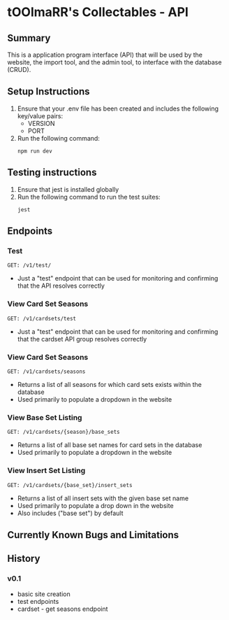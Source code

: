 # tOOlmaRR's Collectables - API
## Summary
This is a application program interface (API) that will be used by the website, the import tool, and the admin tool, to interface with the database (CRUD).

## Setup Instructions
1. Ensure that your .env file has been created and includes the following key/value pairs:
    - VERSION
    - PORT
1. Run the following command:
    ```
    npm run dev
    ```

## Testing instructions
1. Ensure that jest is installed globally
1. Run the following command to run the test suites:
    ```
    jest
    ```


## Endpoints
### Test
```
GET: /v1/test/
```
- Just a "test" endpoint that can be used for monitoring and confirming that the API resolves correctly

### View Card Set Seasons
```
GET: /v1/cardsets/test
```
- Just a "test" endpoint that can be used for monitoring and confirming that the cardset API group resolves correctly

### View Card Set Seasons
```
GET: /v1/cardsets/seasons
```
- Returns a list of all seasons for which card sets exists within the database
- Used primarily to populate a dropdown in the website

### View Base Set Listing
```
GET: /v1/cardsets/{season}/base_sets
```
- Returns a list of all base set names for card sets in the database
- Used primarily to populate a dropdown in the website

### View Insert Set Listing
```
GET: /v1/cardsets/{base_set}/insert_sets
```
- Returns a list of all insert sets with the given base set name
- Used primarily to populate a drop down in the website
- Also includes ("base set") by default

## Currently Known Bugs and Limitations

## History
### v0.1
- basic site creation
- test endpoints
- cardset - get seasons endpoint